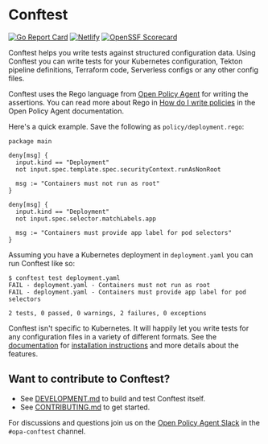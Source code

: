 # Conftest

[![Go Report Card](https://goreportcard.com/badge/open-policy-agent/opa)](https://goreportcard.com/report/open-policy-agent/conftest) [![Netlify](https://api.netlify.com/api/v1/badges/2d928746-3380-4123-b0eb-1fd74ba390db/deploy-status)](https://app.netlify.com/sites/vibrant-villani-65041c/deploys) [![OpenSSF Scorecard](https://api.securityscorecards.dev/projects/github.com/open-policy-agent/conftest/badge)](https://securityscorecards.dev/viewer/?uri=github.com/open-policy-agent/conftest)


Conftest helps you write tests against structured configuration data. Using Conftest you can
write tests for your Kubernetes configuration, Tekton pipeline definitions, Terraform code,
Serverless configs or any other config files.

Conftest uses the Rego language from [Open Policy Agent](https://www.openpolicyagent.org/) for writing
the assertions. You can read more about Rego in [How do I write policies](https://www.openpolicyagent.org/docs/how-do-i-write-policies.html)
in the Open Policy Agent documentation.

Here's a quick example. Save the following as `policy/deployment.rego`:

```rego
package main

deny[msg] {
  input.kind == "Deployment"
  not input.spec.template.spec.securityContext.runAsNonRoot

  msg := "Containers must not run as root"
}

deny[msg] {
  input.kind == "Deployment"
  not input.spec.selector.matchLabels.app

  msg := "Containers must provide app label for pod selectors"
}
```

Assuming you have a Kubernetes deployment in `deployment.yaml` you can run Conftest like so:

```console
$ conftest test deployment.yaml
FAIL - deployment.yaml - Containers must not run as root
FAIL - deployment.yaml - Containers must provide app label for pod selectors

2 tests, 0 passed, 0 warnings, 2 failures, 0 exceptions
```

Conftest isn't specific to Kubernetes. It will happily let you write tests for any configuration files in a variety of different formats. See the [documentation](https://www.conftest.dev/) for [installation instructions](https://www.conftest.dev/install/) and
more details about the features.

## Want to contribute to Conftest?

* See [DEVELOPMENT.md](DEVELOPMENT.md) to build and test Conftest itself.
* See [CONTRIBUTING.md](CONTRIBUTING.md) to get started.

For discussions and questions join us on the [Open Policy Agent Slack](https://slack.openpolicyagent.org/)
in the `#opa-conftest` channel.
